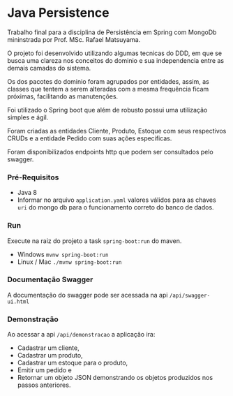 # Java Persistence

 Trabalho final para a disciplina de Persistência em Spring com MongoDb mininstrada por Prof. MSc. Rafael Matsuyama. <p>
 
 O projeto foi desenvolvido utilizando algumas tecnicas do DDD, em que se busca uma clareza
 nos conceitos do dominio e sua independencia entre as demais camadas
 do sistema.<p>
 Os dos pacotes do dominio foram agrupados por entidades, assim, as classes que tentem a 
 serem alteradas com a mesma frequência ficam próximas, facilitando as manutenções.<p>
 Foi utilizado o Spring boot que além de robusto possui uma utilização simples e ágil.<p>
 Foram criadas as entidades Cliente, Produto, Estoque com seus respectivos CRUDs 
 e a entidade Pedido com suas ações especificas.<p>
 Foram disponibilizados endpoints http que podem ser consultados pelo swagger.<p> 

### Pré-Requisitos
- Java 8
- Informar no arquivo `application.yaml` valores válidos para as chaves `uri` do mongo db para 
o funcionamento correto do banco de dados.

### Run
Execute na raiz do projeto a task `spring-boot:run` do maven.

- Windows
  `mvnw spring-boot:run`
- Linux / Mac
  `./mvnw spring-boot:run`
  
### Documentação Swagger
A documentação do swagger pode ser acessada na api `/api/swagger-ui.html`

### Demonstração  
Ao acessar a api `/api/demonstracao` a aplicação ira:
- Cadastrar um cliente,
- Cadastrar um produto,
- Cadastrar um estoque para o produto,
- Emitir um pedido e
- Retornar um objeto JSON demonstrando os objetos produzidos nos passos anteriores.


